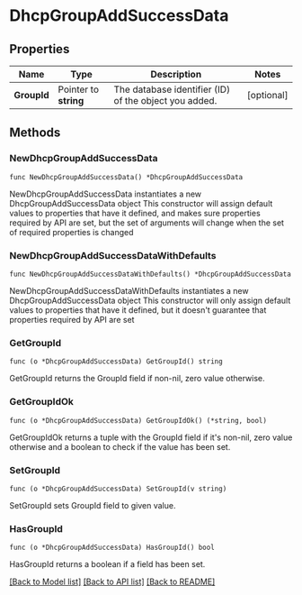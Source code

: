 # DhcpGroupAddSuccessData

## Properties

Name | Type | Description | Notes
------------ | ------------- | ------------- | -------------
**GroupId** | Pointer to **string** | The database identifier (ID) of the object you added. | [optional] 

## Methods

### NewDhcpGroupAddSuccessData

`func NewDhcpGroupAddSuccessData() *DhcpGroupAddSuccessData`

NewDhcpGroupAddSuccessData instantiates a new DhcpGroupAddSuccessData object
This constructor will assign default values to properties that have it defined,
and makes sure properties required by API are set, but the set of arguments
will change when the set of required properties is changed

### NewDhcpGroupAddSuccessDataWithDefaults

`func NewDhcpGroupAddSuccessDataWithDefaults() *DhcpGroupAddSuccessData`

NewDhcpGroupAddSuccessDataWithDefaults instantiates a new DhcpGroupAddSuccessData object
This constructor will only assign default values to properties that have it defined,
but it doesn't guarantee that properties required by API are set

### GetGroupId

`func (o *DhcpGroupAddSuccessData) GetGroupId() string`

GetGroupId returns the GroupId field if non-nil, zero value otherwise.

### GetGroupIdOk

`func (o *DhcpGroupAddSuccessData) GetGroupIdOk() (*string, bool)`

GetGroupIdOk returns a tuple with the GroupId field if it's non-nil, zero value otherwise
and a boolean to check if the value has been set.

### SetGroupId

`func (o *DhcpGroupAddSuccessData) SetGroupId(v string)`

SetGroupId sets GroupId field to given value.

### HasGroupId

`func (o *DhcpGroupAddSuccessData) HasGroupId() bool`

HasGroupId returns a boolean if a field has been set.


[[Back to Model list]](../README.md#documentation-for-models) [[Back to API list]](../README.md#documentation-for-api-endpoints) [[Back to README]](../README.md)


